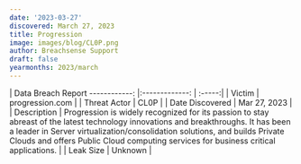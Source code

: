 ```yaml
---
date: '2023-03-27'
discovered: March 27, 2023
title: Progression
image: images/blog/CL0P.png
author: Breachsense Support
draft: false
yearmonths: 2023/march
---
```



| Data Breach Report
------------:     |:-------------:    | :-----:|
| Victim      | progression.com      | 
| Threat Actor      | CL0P      | 
| Date Discovered      | Mar 27, 2023      | 
| Description      | Progression is widely recognized for its passion to stay abreast of the latest technology innovations and breakthroughs. It has been a leader in Server virtualization/consolidation solutions, and builds Private Clouds and offers Public Cloud computing services for business critical applications.      | 
| Leak Size      | Unknown      | 

